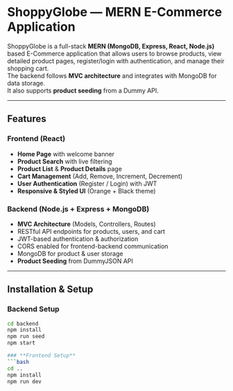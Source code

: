 # ShoppyGlobe — MERN E-Commerce Application

ShoppyGlobe is a full-stack **MERN (MongoDB, Express, React, Node.js)** based E-Commerce application that allows users to browse products, view detailed product pages, register/login with authentication, and manage their shopping cart.  
The backend follows **MVC architecture** and integrates with MongoDB for data storage.  
It also supports **product seeding** from a Dummy API.

---

## Features

### **Frontend (React)**
- **Home Page** with welcome banner
- **Product Search** with live filtering
- **Product List** & **Product Details** page
- **Cart Management** (Add, Remove, Increment, Decrement)
- **User Authentication** (Register / Login) with JWT
- **Responsive & Styled UI** (Orange + Black theme)

### **Backend (Node.js + Express + MongoDB)**
- **MVC Architecture** (Models, Controllers, Routes)
- RESTful API endpoints for products, users, and cart
- JWT-based authentication & authorization
- CORS enabled for frontend-backend communication
- MongoDB for product & user storage
- **Product Seeding** from DummyJSON API

---

## Installation & Setup

### **Backend Setup**
```bash
cd backend
npm install
npm run seed
npm start

### **Frontend Setup**
```bash
cd ..
npm install
npm run dev
